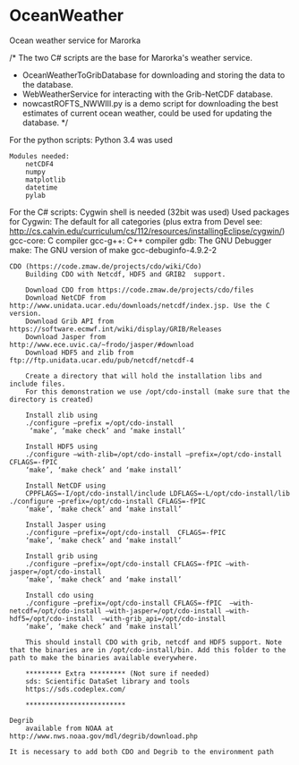 # OceanWeather
Ocean weather service for Marorka

/* The two C# scripts are the base for Marorka's weather service.
 * OceanWeatherToGribDatabase for downloading and storing the data to the database.
 * WebWeatherService for interacting with the Grib-NetCDF database.
 * nowcastROFTS_NWWIII.py is a demo script for downloading the best estimates of current ocean weather, could be used for updating the database.
 */

For the python scripts:
    Python 3.4 was used

    Modules needed:
        netCDF4
        numpy
        matplotlib
        datetime
        pylab

For the C# scripts:
    Cygwin shell is needed (32bit was used)
        Used packages for Cygwin:
            The default for all categories
            (plus extra from Devel see: http://cs.calvin.edu/curriculum/cs/112/resources/installingEclipse/cygwin/)
            gcc-core: C compiler
            gcc-g++: C++ compiler
            gdb: The GNU Debugger
            make: The GNU version of make
            gcc-debuginfo-4.9.2-2
            
    CDO (https://code.zmaw.de/projects/cdo/wiki/Cdo)
        Building CDO with Netcdf, HDF5 and GRIB2  support.

        Download CDO from https://code.zmaw.de/projects/cdo/files
        Download NetCDF from http://www.unidata.ucar.edu/downloads/netcdf/index.jsp. Use the C version.
        Download Grib API from https://software.ecmwf.int/wiki/display/GRIB/Releases
        Download Jasper from http://www.ece.uvic.ca/~frodo/jasper/#download
        Download HDF5 and zlib from ftp://ftp.unidata.ucar.edu/pub/netcdf/netcdf-4

        Create a directory that will hold the installation libs and include files.
        For this demonstration we use /opt/cdo-install (make sure that the directory is created)

        Install zlib using
        ./configure –prefix =/opt/cdo-install
         ‘make’, ‘make check’ and ‘make install’

        Install HDF5 using
        ./configure –with-zlib=/opt/cdo-install –prefix=/opt/cdo-install CFLAGS=-fPIC
        ‘make’, ‘make check’ and ‘make install’

        Install NetCDF using
        CPPFLAGS=-I/opt/cdo-install/include LDFLAGS=-L/opt/cdo-install/lib ./configure –prefix=/opt/cdo-install CFLAGS=-fPIC
        ‘make’, ‘make check’ and ‘make install’

        Install Jasper using
        ./configure –prefix=/opt/cdo-install  CFLAGS=-fPIC
        ‘make’, ‘make check’ and ‘make install’

        Install grib using
        ./configure –prefix=/opt/cdo-install CFLAGS=-fPIC –with-jasper=/opt/cdo-install
        ‘make’, ‘make check’ and ‘make install’

        Install cdo using
        ./configure –prefix=/opt/cdo-install CFLAGS=-fPIC  –with-netcdf=/opt/cdo-install –with-jasper=/opt/cdo-install –with-hdf5=/opt/cdo-install  –with-grib_api=/opt/cdo-install
        ‘make’, ‘make check’ and ‘make install’

        This should install CDO with grib, netcdf and HDF5 support. Note that the binaries are in /opt/cdo-install/bin. Add this folder to the path to make the binaries available everywhere.

        ********* Extra ********* (Not sure if needed)
        sds: Scientific DataSet library and tools
        https://sds.codeplex.com/

        *************************

    Degrib
        available from NOAA at http://www.nws.noaa.gov/mdl/degrib/download.php

    It is necessary to add both CDO and Degrib to the environment path

